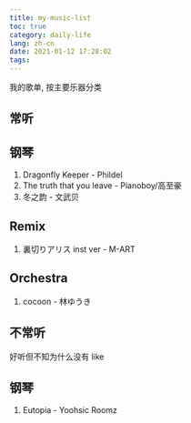 ```yaml
---
title: my-music-list
toc: true
category: daily-life
lang: zh-cn
date: 2021-01-12 17:28:02
tags:
---
```


我的歌单, 按主要乐器分类

<!-- more -->

## 常听

## 钢琴

1. Dragonfly Keeper - Phildel
2. The truth that you leave - Pianoboy/高至豪
3. 冬之韵 - 文武贝

## Remix

1. 裏切りアリス inst ver - M-ART

## Orchestra

1. cocoon - 林ゆうき

## 不常听

好听但不知为什么没有 like

## 钢琴

1. Eutopia - Yoohsic Roomz